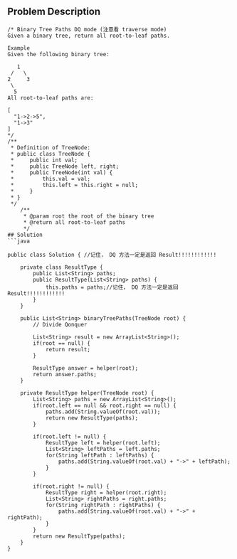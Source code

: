 ## Problem Description
```
/* Binary Tree Paths DQ mode (注意看 traverse mode)
Given a binary tree, return all root-to-leaf paths.

Example
Given the following binary tree:

   1
 /   \
2     3
 \
  5
All root-to-leaf paths are:

[
  "1->2->5",
  "1->3"
]
*/
/**
 * Definition of TreeNode:
 * public class TreeNode {
 *     public int val;
 *     public TreeNode left, right;
 *     public TreeNode(int val) {
 *         this.val = val;
 *         this.left = this.right = null;
 *     }
 * }
 */
    /**
     * @param root the root of the binary tree
     * @return all root-to-leaf paths
     */
## Solution
```java

public class Solution { //记住， DQ 方法一定是返回 Result!!!!!!!!!!!!
     
    private class ResultType {
        public List<String> paths;
        public ResultType(List<String> paths) {
            this.paths = paths;//记住， DQ 方法一定是返回 Result!!!!!!!!!!!!
        }
    } 
    
    public List<String> binaryTreePaths(TreeNode root) {
        // Divide Qonquer
        
        List<String> result = new ArrayList<String>();
        if(root == null) {
            return result;
        }
        
        ResultType answer = helper(root);
        return answer.paths;
    }
    
    private ResultType helper(TreeNode root) {
        List<String> paths = new ArrayList<String>();
        if(root.left == null && root.right == null) {
            paths.add(String.valueOf(root.val));
            return new ResultType(paths);
        }
        
        if(root.left != null) {
            ResultType left = helper(root.left);
            List<String> leftPaths = left.paths;
            for(String leftPath : leftPaths) {
                paths.add(String.valueOf(root.val) + "->" + leftPath);
            }
        }
        
        if(root.right != null) {
            ResultType right = helper(root.right);
            List<String> rightPaths = right.paths;
            for(String rightPath : rightPaths) {
                paths.add(String.valueOf(root.val) + "->" + rightPath);
            }
        }
        return new ResultType(paths);
    }
}